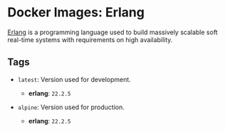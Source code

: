 # Docker Images: Erlang

[Erlang](http://erlang.org/) is a programming language used to build massively
scalable soft real-time systems with requirements on high availability.

## Tags

- `latest`: Version used for development.

  - **erlang**: `22.2.5`
- `alpine`: Version used for production.

  - **erlang**: `22.2.5`
